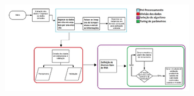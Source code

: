![Pipeline dos dados](https://github.com/Antonio-Borges-Rufino/Projeto_Salinidade/blob/main/Nova%20pasta/pipeline.jpg)
